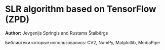 # SLR algorithm based on TensorFlow (ZPD)
**Author:** Jevgenijs Springis and Rustams Štalbērgs

Библиотеки которые использовались: СV2, NumPy, Matplotlib, MediaPipe

